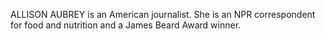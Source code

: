 ALLISON AUBREY is an American journalist. She is an NPR correspondent for food and nutrition and a James Beard Award winner.
